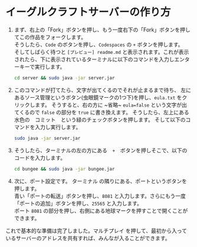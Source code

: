 # イーグルクラフトサーバーの作り方


1. まず、右上の「Fork」ボタンを押し、もう一度右下の「Fork」ボタンを押してこの作品をフォークします。  
  そうしたら、`Code` のボタンを押し、`Codespaces` の `+` ボタンを押します。  
  そしてしばらく待つと `[プレビュー] readme.md` と表示されます。これが表示されたら、下に表示されているターミナルに以下のコマンドを入力しエンターキーで実行します。

    ```bash
    cd server && sudo java -jar server.jar
    ```

3. このコマンドが打てたら、文字が出てくるのでそれが止まるまで待ち、
  左にあるソース管理というボタン(虫眼鏡マークの1つ下)を押し、`eula.txt` をクリックします。
  そうすると、右の方に ~省略~ `eula=false` という文字が出てくるので `false` の部分を `true` に書き換えます。
  そうしたら、左上にある水色の　コミット　という緑のチェックボタンを押します。
  そして以下のコマンドを入力し実行します。

    ```bash
    sudo java -jar server.jar
    ```

5. そうしたら、ターミナルの左の方にある　`+`　ボタンを押しそこで、以下のコードを入力します。
 
    ```bash
    cd bungee && sudo java -jar bungee.jar
    ```
    

4. 次に、ポート設定です。
    ターミナル の隣りにある、ポートというボタンを押します。  
    青い「ポートの転送」ボタンを押し、`8081` と入力します。さらにもう一度「ポートの追加」ボタンを押し、`25565` と入力します。  
    ポート `8081` の部分を押し、右側にある地球マークを押すことで開くことができます。

これで基本的な準備は完了しました。マルチプレイ を押して、最初から入っているサーバーのアドレスを共有すれば、みんなが入ることができます。

